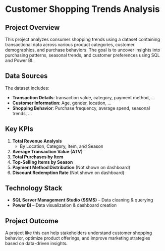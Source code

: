# **Customer Shopping Trends Analysis**  

## **Project Overview**  
This project analyzes consumer shopping trends using a dataset containing transactional data across various product categories, customer demographics, and purchase behaviors. The goal is to uncover insights into purchasing patterns, seasonal trends, and customer preferences using SQL and Power BI.  

## **Data Sources**  
The dataset includes:  
- **Transaction Details**: transaction value, category, payment method, ...
- **Customer Information**: Age, gender, location, ...
- **Shopping Behavior**: Purchase frequency, average spend, seasonal trends, ...

## **Key KPIs**  
1. **Total Revenue Analysis**  
   - By Location, Category, Item, and Season
2. **Average Transaction Value (ATV)**
3. **Total Purchases by Item**
4. **Top-Selling Items by Season**
5. **Payment Method Distribution** (Not shown on dashboard)
6. **Discount Redemption Rate** (Not shown on dashboard)

## **Technology Stack**  
- **SQL Server Management Studio (SSMS)** – Data cleaning & querying
- **Power BI** – Data visualization & dashboard creation

## **Project Outcome**  
A project like this can help stakeholders understand customer shopping behavior, optimize product offerings, and improve marketing strategies based on data-driven insights.
